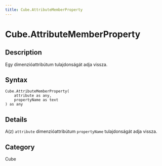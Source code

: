 ```yaml
---
title: Cube.AttributeMemberProperty
---
```


# Cube.AttributeMemberProperty


## Description

Egy dimenzióattribútum tulajdonságát adja vissza.


## Syntax

```powerquery
Cube.AttributeMemberProperty(
    attribute as any,
    propertyName as text
) as any
```


## Details

A(z) <code>attribute</code> dimenzióattribútum <code>propertyName</code> tulajdonságát adja vissza.



## Category
Cube
